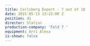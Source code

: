 ```yaml
---
title: Carlsberg Export - 7 out of 10
date: 2015-05-13 13:22:00 Z
position: 41
director: Station
production-company: 'Fold 7 '
equipment: Arri Alexa
is-shown: false
---
```


